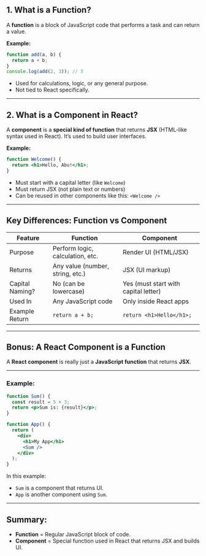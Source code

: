 
## 1. What is a **Function**?

A **function** is a block of JavaScript code that performs a task and can return a value.

**Example:**

```js
function add(a, b) {
  return a + b;
}
console.log(add(2, 3)); // 5
```

* Used for calculations, logic, or any general purpose.
* Not tied to React specifically.

---

## 2. What is a **Component** in React?

A **component** is a **special kind of function** that returns **JSX** (HTML-like syntax used in React). It’s used to build user interfaces.

**Example:**

```jsx
function Welcome() {
  return <h1>Hello, Abu!</h1>;
}
```

* Must start with a capital letter (like `Welcome`)
* Must return JSX (not plain text or numbers)
* Can be reused in other components like this: `<Welcome />`

---

## Key Differences: Function vs Component

| Feature         | Function                         | Component                            |
| --------------- | -------------------------------- | ------------------------------------ |
| Purpose         | Perform logic, calculation, etc. | Render UI (HTML/JSX)                 |
| Returns         | Any value (number, string, etc.) | JSX (UI markup)                      |
| Capital Naming? | No (can be lowercase)            | Yes (must start with capital letter) |
| Used In         | Any JavaScript code              | Only inside React apps               |
| Example Return  | `return a + b;`                  | `return <h1>Hello</h1>;`             |

---

## Bonus: A React Component is a Function

A **React component** is really just a **JavaScript function** that returns **JSX**.

---

### Example:

```jsx
function Sum() {
  const result = 5 + 3;
  return <p>Sum is: {result}</p>;
}

function App() {
  return (
    <div>
      <h1>My App</h1>
      <Sum />
    </div>
  );
}
```

In this example:

* `Sum` is a component that returns UI.
* `App` is another component using `Sum`.

---

## Summary:

* **Function** = Regular JavaScript block of code.
* **Component** = Special function used in React that returns JSX and builds UI.
